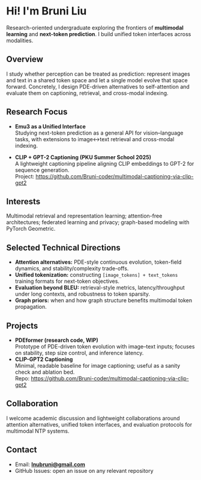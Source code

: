 # Hi! I'm Bruni Liu

Research-oriented undergraduate exploring the frontiers of **multimodal learning** and **next-token prediction**. I build unified token interfaces across modalities.

## Overview

I study whether perception can be treated as prediction: represent images and text in a shared token space and let a single model evolve that space forward. Concretely, I design PDE-driven alternatives to self-attention and evaluate them on captioning, retrieval, and cross-modal indexing.

## Research Focus

- **Emu3 as a Unified Interface**  
  Studying next-token prediction as a general API for vision–language tasks, with extensions to image↔text retrieval and cross-modal indexing.

- **CLIP + GPT-2 Captioning (PKU Summer School 2025)**  
  A lightweight captioning pipeline aligning CLIP embeddings to GPT-2 for sequence generation.  
  Project: <https://github.com/Bruni-coder/multimodal-captioning-via-clip-gpt2>

## Interests

Multimodal retrieval and representation learning; attention-free architectures; federated learning and privacy; graph-based modeling with PyTorch Geometric.

## Selected Technical Directions

- **Attention alternatives:** PDE-style continuous evolution, token-field dynamics, and stability/complexity trade-offs.  
- **Unified tokenization:** constructing `[image_tokens] + text_tokens` training formats for next-token objectives.  
- **Evaluation beyond BLEU:** retrieval-style metrics, latency/throughput under long contexts, and robustness to token sparsity.  
- **Graph priors:** when and how graph structure benefits multimodal token propagation.

## Projects

- **PDEformer (research code, WIP)**  
  Prototype of PDE-driven token evolution with image–text inputs; focuses on stability, step size control, and inference latency.
- **CLIP-GPT2 Captioning**  
  Minimal, readable baseline for image captioning; useful as a sanity check and ablation bed.  
  Repo: <https://github.com/Bruni-coder/multimodal-captioning-via-clip-gpt2>

## Collaboration

I welcome academic discussion and lightweight collaborations around attention alternatives, unified token interfaces, and evaluation protocols for multimodal NTP systems.

## Contact

- Email: **lnubruni@gmail.com**  
- GitHub Issues: open an issue on any relevant repository

